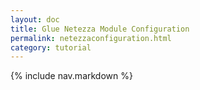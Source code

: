 ```yaml
---
layout: doc
title: Glue Netezza Module Configuration
permalink: netezzaconfiguration.html
category: tutorial
---
```



{% include nav.markdown %}